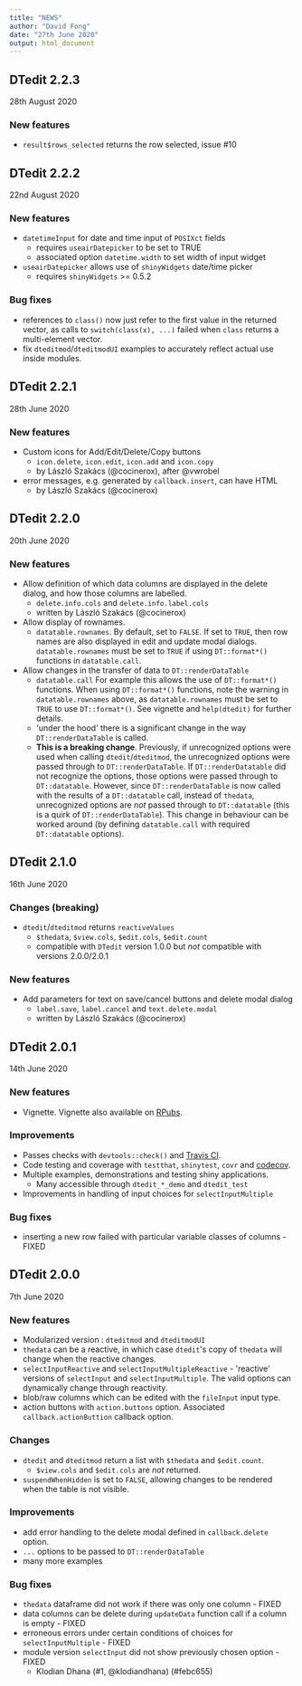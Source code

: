 ```yaml
---
title: "NEWS"
author: "David Fong"
date: "27th June 2020"
output: html_document
---
```


## DTedit 2.2.3
28th August 2020

### New features

* `result$rows_selected` returns the row selected, issue #10

## DTedit 2.2.2
22nd August 2020

### New features

* `datetimeInput` for date and time input of `POSIXct` fields
  + requires `useairDatepicker` to be set to TRUE
  + associated option `datetime.width` to set width of input widget
* `useairDatepicker` allows use of `shinyWidgets` date/time picker
  + requires `shinyWidgets` >= 0.5.2
  
### Bug fixes

* references to `class()` now just refer to the first value in the
  returned vector, as calls to `switch(class(x), ...)` failed when `class`
  returns a multi-element vector.
* fix `dteditmod`/`dteditmodUI` examples to accurately reflect actual use
  inside modules.

## DTedit 2.2.1
28th June 2020

### New features

* Custom icons for Add/Edit/Delete/Copy buttons
  + `icon.delete`, `icon.edit`, `icon.add` and `icon.copy`
  + by László Szakács (@cocinerox), after @vwrobel
* error messages, e.g. generated by `callback.insert`, can have HTML
  + by László Szakács (@cocinerox)

## DTedit 2.2.0
20th June 2020

### New features

* Allow definition of which data columns
  are displayed in the delete dialog, and how those columns are labelled.
  + `delete.info.cols` and `delete.info.label.cols`
  + written by László Szakács (@cocinerox)
* Allow display of rownames.
  + `datatable.rownames`. By default, set to `FALSE`.
  If set to `TRUE`, then row names are also displayed in edit and update modal dialogs.
  `datatable.rownames` must be set to `TRUE` if using `DT::format*()` functions in
  `datatable.call`.
* Allow changes in the transfer of data to `DT::renderDataTable`
  + `datatable.call` For example this allows the use of `DT::format*()` functions.
  When using `DT::format*()` functions, note the warning in `datatable.rownames` above,
  as `datatable.rownames` must be set to `TRUE` to use `DT::format*()`. 
  See vignette and `help(dtedit)` for further details.
  + 'under the hood' there is a significant change in the way `DT::renderDataTable` is
  called. 
  + **This is a breaking change**. Previously, if unrecognized options were used when
  calling `dtedit`/`dteditmod`, the unrecognized options were passed through to
  `DT::renderDataTable`. If `DT::renderDatatable` did not recognize the options, those
  options were passed through to `DT::datatable`. However, since `DT::renderDataTable`
  is now called with the results of a `DT::datatable` call, instead of `thedata`,
  unrecognized options are *not* passed through to `DT::datatable` (this is a quirk
  of `DT::renderDataTable`). This change in behaviour can be worked around (by defining
  `datatable.call` with required `DT::datatable` options).

## DTedit 2.1.0
16th June 2020

### Changes (breaking)

* `dtedit`/`dteditmod` returns `reactiveValues`
  + `$thedata`, `$view.cols`, `$edit.cols`, `$edit.count`
  + compatible with `DTedit` version 1.0.0 but *not* compatible with versions 2.0.0/2.0.1

### New features

* Add parameters for text on save/cancel buttons and delete modal dialog
  + `label.save`, `label.cancel` and `text.delete.modal`
  + written by László Szakács (@cocinerox)

## DTedit 2.0.1
14th June 2020

### New features

* Vignette. Vignette also available on [RPubs](https://rpubs.com/DavidFong/DTedit).

### Improvements

* Passes checks with `devtools::check()` and [Travis CI](https://travis-ci.org/DavidPatShuiFong/DTedit).
* Code testing and coverage with `testthat`, `shinytest`, `covr` and [codecov](https://codecov.io/gh/DavidPatShuiFong/DTedit).
* Multiple examples, demonstrations and testing shiny applications.
  + Many accessible through `dtedit_*_demo` and `dtedit_test`
* Improvements in handling of input choices for `selectInputMultiple`

### Bug fixes

* inserting a new row failed with particular variable classes of columns - FIXED

## DTedit 2.0.0
7th June 2020

### New features

* Modularized version : `dteditmod` and `dteditmodUI`
* `thedata` can be a reactive, in which case `dtedit`'s copy of `thedata` will change when the reactive changes.
* `selectInputReactive` and `selectInputMultipleReactive` - 'reactive' versions of `selectInput` and `selectInputMultiple`. The valid options can dynamically change through reactivity.
* blob/raw columns which can be edited with the `fileInput` input type.
* action buttons with `action.buttons` option. Associated `callback.actionButtion` callback option.

### Changes

* `dtedit` and `dteditmod` return a list with `$thedata` and `$edit.count`.
  + `$view.cols` and `$edit.cols` are *not* returned.
* `suspendWhenHidden` is set to `FALSE`, allowing changes to be rendered when the table is not visible.

### Improvements

* add error handling to the delete modal defined in `callback.delete` option.
* `...` options to be passed to `DT::renderDataTable`
* many more examples

### Bug fixes

* `thedata` dataframe did not work if there was only one column - FIXED
* data columns can be delete during `updateData` function call if a column is empty - FIXED
* erroneous errors under certain conditions of choices for `selectInputMultiple` - FIXED
* module version `selectInput` did not show previously chosen option - FIXED 
  + Klodian Dhana (#1, @klodiandhana) (#febc655)


